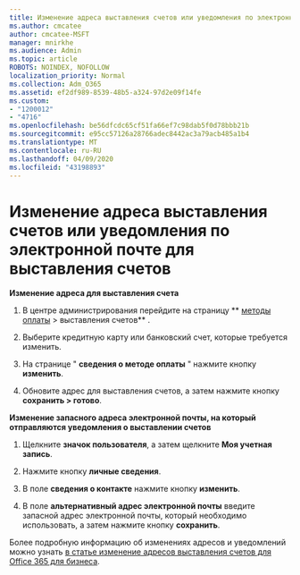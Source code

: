 ```yaml
---
title: Изменение адреса выставления счетов или уведомления по электронной почте для выставления счетов
ms.author: cmcatee
author: cmcatee-MSFT
manager: mnirkhe
ms.audience: Admin
ms.topic: article
ROBOTS: NOINDEX, NOFOLLOW
localization_priority: Normal
ms.collection: Adm_O365
ms.assetid: ef2df989-8539-48b5-a324-97d2e09f14fe
ms.custom:
- "1200012"
- "4716"
ms.openlocfilehash: be56dfcdc65cf51fa66ef7c98dab5f0d78bbb21b
ms.sourcegitcommit: e95cc57126a28766adec8442ac3a79acb485a1b4
ms.translationtype: MT
ms.contentlocale: ru-RU
ms.lasthandoff: 04/09/2020
ms.locfileid: "43198893"
---
```

# <a name="change-billing-address-or-billing-email-notifications"></a>Изменение адреса выставления счетов или уведомления по электронной почте для выставления счетов

**Изменение адреса для выставления счета**

1. В центре администрирования перейдите на страницу ** [методы оплаты](https://go.microsoft.com/fwlink/p/?linkid=2018806) > выставления счетов** .

2. Выберите кредитную карту или банковский счет, которые требуется изменить.

3. На странице " **сведения о методе оплаты** " нажмите кнопку **изменить**.

4. Обновите адрес для выставления счетов, а затем нажмите кнопку **сохранить > готово**.

**Изменение запасного адреса электронной почты, на который отправляются уведомления о выставлении счетов** 

1. Щелкните **значок пользователя**, а затем щелкните **Моя учетная запись**.

2. Нажмите кнопку **личные сведения**.

3. В поле **сведения о контакте** нажмите кнопку **изменить**.

4. В поле **альтернативный адрес электронной почты** введите запасной адрес электронной почты, который необходимо использовать, а затем нажмите кнопку **сохранить**.

Более подробную информацию об изменениях адресов и уведомлений можно узнать [в статье изменение адресов выставления счетов для Office 365 для бизнеса](https://docs.microsoft.com/microsoft-365/commerce/billing-and-payments/change-your-billing-addresses?view=o365-worldwide).
